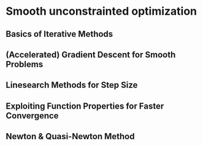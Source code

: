 # Smooth unconstrainted optimization



















## Basics of Iterative Methods



















 ##  (Accelerated) Gradient Descent for Smooth Problems 











##  Linesearch Methods for Step Size





























##  Exploiting Function Properties for Faster Convergence















## Newton & Quasi-Newton Method